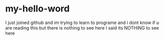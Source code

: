 # my-hello-word
I just joined github and im trying to learn to programe
and i dont know if u are reading this but
there is nothing to see here
I said its NOTHING to see here
